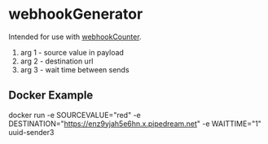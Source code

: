# webhookGenerator

Intended for use with [webhookCounter](https://github.com/PrinceLogan/webhookCounter).

1. arg 1 - source value in payload
2. arg 2 - destination url
3. arg 3 - wait time between sends

## Docker Example
docker run -e SOURCEVALUE="red" -e DESTINATION="https://enz9yjah5e6hn.x.pipedream.net" -e WAITTIME="1" uuid-sender3

